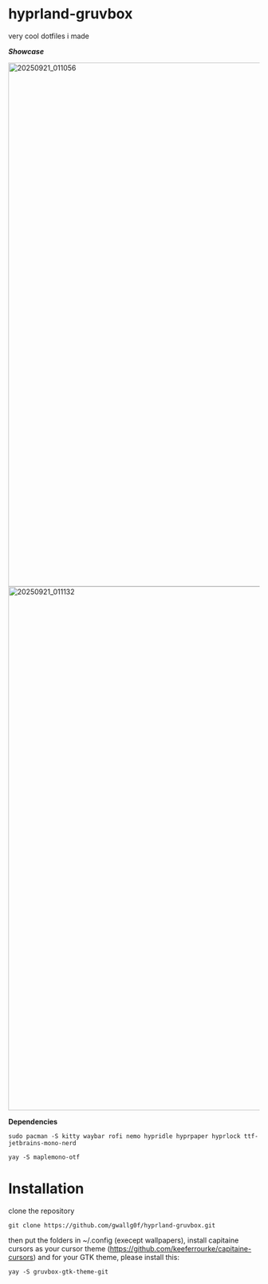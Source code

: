 # hyprland-gruvbox
very cool dotfiles i made

___Showcase___

<img width="1681" height="1051" alt="20250921_011056" src="https://github.com/user-attachments/assets/847b3564-ba56-4af4-8569-15eb2df77c2a" />

<img width="1681" height="1051" alt="20250921_011132" src="https://github.com/user-attachments/assets/bab851d0-d04c-4674-9502-ca21b567774b" />

**Dependencies**

```
sudo pacman -S kitty waybar rofi nemo hypridle hyprpaper hyprlock ttf-jetbrains-mono-nerd
```

```
yay -S maplemono-otf
```

# Installation
clone the repository
```
git clone https://github.com/gwallg0f/hyprland-gruvbox.git
```
then put the folders in ~/.config (execept wallpapers), install capitaine cursors as your cursor theme (https://github.com/keeferrourke/capitaine-cursors) and for your GTK theme, please install this:
```
yay -S gruvbox-gtk-theme-git
```
